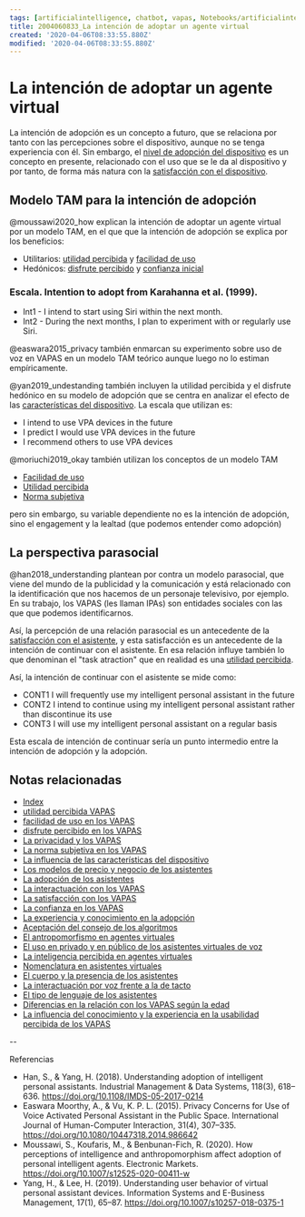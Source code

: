 ```yaml
---
tags: [artificialintelligence, chatbot, vapas, Notebooks/artificialintelligence, virtualagents, adoption]
title: 2004060833_La intención de adoptar un agente virtual
created: '2020-04-06T08:33:55.880Z'
modified: '2020-04-06T08:33:55.880Z'
---
```


# La intención de adoptar un agente virtual

La intención de adopción es un concepto a futuro, que se relaciona por tanto con las percepciones sobre el dispositivo, aunque no se tenga experiencia con él. Sin embargo, el [nivel de adopción del dispositivo](2004240903_adopcion_asistentes.md) es un concepto en presente, relacionado con el uso que se le da al dispositivo y por tanto, de forma más natura con la [satisfacción con el dispositivo](2004240815_satisfaccion_vapas.md).

## Modelo TAM para la intención de adopción

@moussawi2020_how explican la intención de adoptar un agente virtual por un modelo TAM, en el que que la intención de adopción se explica por los beneficios:

- Utilitarios: [utilidad percibida](2004060840_utilidad_percibidad_agentesvirtuales.md) y [facilidad de uso](2004060853_facilidad_uso_agentes_virtuales.md)
- Hedónicos: [disfrute percibido](2004060858_disfrute_percibido_agentes_virtuales.md) y [confianza inicial](2004060904_confianza_agentevirtual.md)


### Escala. Intention to adopt from Karahanna et al. (1999). 
- Int1 - I intend to start using Siri within the next month. 
- Int2 - During the next months, I plan to experiment with or regularly use Siri.

@easwara2015_privacy también enmarcan su experimento sobre uso de voz en VAPAS en un modelo TAM teórico aunque luego no lo estiman empíricamente.

@yan2019_undestanding también incluyen la utilidad percibida y el disfrute hedónico en su modelo de adopción  que se centra en analizar el efecto de las [características del dispositivo](2004170922_caracteristicasVAPA.md). La escala que utilizan es:

- I intend to use VPA devices in the future
- I predict I would use VPA devices in the future 
- I recommend others to use VPA devices

@moriuchi2019_okay también utilizan los conceptos de un modelo TAM

- [Facilidad de uso](2004060853_facilidad_uso_agentes_virtuales.md)
- [Utilidad percibida](2004060840_utilidad_percibidad_agentesvirtuales.md)
- [Norma subjetiva](2004251156_normasubjetiva_asistentesvirtuales.md)

pero sin embargo, su variable dependiente no es la intención de adopción, sino el engagement y la lealtad (que podemos entender como adopción)

## La perspectiva parasocial

@han2018_understanding plantean por contra un modelo parasocial, que viene del mundo de la publicidad y la comunicación y está relacionado con la identificación que nos hacemos de un personaje televisivo, por ejemplo. En su trabajo, los VAPAS (les llaman IPAs) son entidades sociales con las que que podemos identificarnos.

Así, la percepción de una relación parasocial es un antecedente de la [satisfacción con el asistente](2004240815_satisfaccion_vapas.md), y esta satisfacción es un antecedente de la intención de continuar con el asistente. En esa relación influye también lo que denominan el "task atraction" que en realidad es una [utilidad percibida](2004060840_utilidad_percibidad_agentesvirtuales.md). 

Así, la intención de continuar con el asistente se mide como:

- CONT1 I will frequently use my intelligent  personal assistant in the future
- CONT2 I intend to continue using my  intelligent personal assistant rather than discontinue its use
- CONT3 I will use my intelligent personal assistant on a regular basis

Esta escala de intención de continuar sería un punto intermedio entre la intención de adopción y la adopción.


## Notas relacionadas

- [Index](_2003101705_index.md)
- [utilidad percibida VAPAS](2004060840_utilidad_percibidad_agentesvirtuales.md) 
- [facilidad de uso en los VAPAS](2004060853_facilidad_uso_agentes_virtuales.md)
- [disfrute percibido en los VAPAS](2004060858_disfrute_percibido_agentes_virtuales.md)
- [La privacidad y los VAPAS](2004170957_laprivacidadylosVAPAS.md)
- [La norma subjetiva en los VAPAS](2004251156_normasubjetiva_asistentesvirtuales.md)
- [La influencia de las características del dispositivo](2004170922_caracteristicasVAPA.md)
- [Los modelos de precio y negocio de los asistentes](2004281216_modelos_precios_asistentes_virtuales.md)
- [La adopción de los asistentes](2004240903_adopcion_asistentes.md)
- [La interactuación con los VAPAS](2004210737_lainteraccionconlosvapas.md)
- [La satisfacción con los VAPAS](2004240815_satisfaccion_vapas.md)
- [La confianza en los VAPAS](2004060904_confianza_agentevirtual.md)
- [La experiencia y conocimiento en la adopción](2004150915_aceptacion_VAPA_experiencia_conocimiento.md)
- [Aceptación del consejo de los algoritmos](2004060917_aceptacion_consejo_algoritmos.md)
- [El antropomorfismo en agentes virtuales](2004060734_antropomorfismo_vapas.md)
- [El uso en privado y en público de los asistentes virtuales de voz](2004070858_uso_privado_publico_asistentes.md)
- [La inteligencia percibida en agentes virtuales](2004060750_inteligencia_percibida_agentes_virtuales.md)
- [Nomenclatura en asistentes virtuales](2004030718_nombresasistentesvirtuales.md)
- [El cuerpo y la presencia de los asistentes](2004040921_cuerpo_presencia_fisica_asistentes_virtuales.md)
- [La interactuación por voz frente a la de tacto](2004051647_effect_voice_interactions.md)
- [El tipo de lenguaje de los asistentes](2004051732_tipo_lenguaje_asistentes.md)
- [Diferencias en la relación con los VAPAS según la edad](2004140714_aceptacionVAPASsegunedad.md)
- [La influencia del conocimiento y la experiencia en la usabilidad percibida de los VAPAS](2004150915_aceptacion_VAPA_experiencia_conocimiento.md)

--

Referencias 

- Han, S., & Yang, H. (2018). Understanding adoption of intelligent personal assistants. Industrial Management & Data Systems, 118(3), 618–636. https://doi.org/10.1108/IMDS-05-2017-0214
- Easwara Moorthy, A., & Vu, K. P. L. (2015). Privacy Concerns for Use of Voice Activated Personal Assistant in the Public Space. International Journal of Human-Computer Interaction, 31(4), 307–335. https://doi.org/10.1080/10447318.2014.986642
- Moussawi, S., Koufaris, M., & Benbunan-Fich, R. (2020). How perceptions of intelligence and anthropomorphism affect adoption of personal intelligent agents. Electronic Markets. https://doi.org/10.1007/s12525-020-00411-w
- Yang, H., & Lee, H. (2019). Understanding user behavior of virtual personal assistant devices. Information Systems and E-Business Management, 17(1), 65–87. https://doi.org/10.1007/s10257-018-0375-1